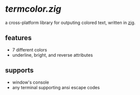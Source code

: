 # *termcolor.zig*
a cross-platform library for outputing colored text, written in [zig](https://ziglang.org/).

## features
  - 7 different colors
  - underline, bright, and reverse attributes

## supports
  - window's console
  - any terminal supporting ansi escape codes
